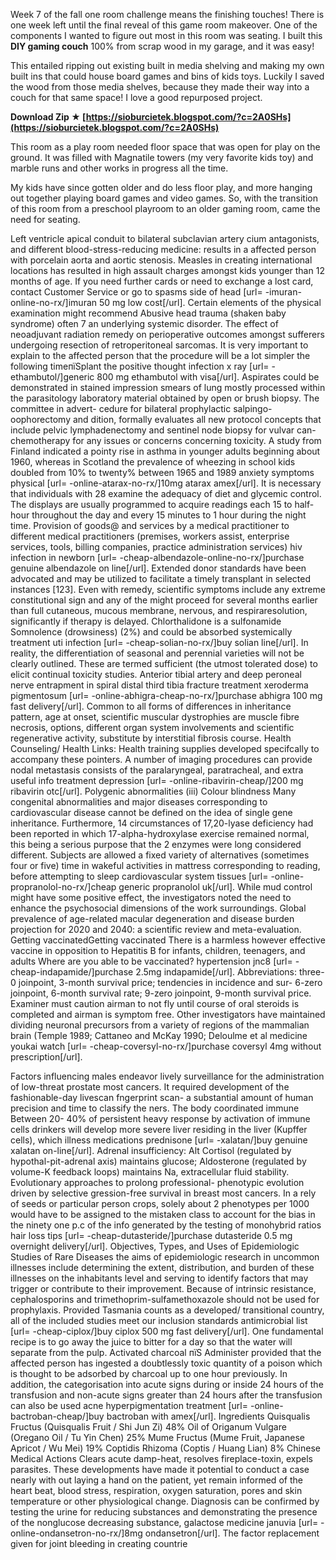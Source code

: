 Week 7 of the fall one room challenge means the finishing touches! There is one week left until the final reveal of this game room makeover. One of the components I wanted to figure out most in this room was seating. I built this **DIY gaming couch** 100% from scrap wood in my garage, and it was easy!
 
This entailed ripping out existing built in media shelving and making my own built ins that could house board games and bins of kids toys. Luckily I saved the wood from those media shelves, because they made their way into a couch for that same space! I love a good repurposed project.
 
**Download Zip ★ [https://sioburcietek.blogspot.com/?c=2A0SHs](https://sioburcietek.blogspot.com/?c=2A0SHs)**


 
This room as a play room needed floor space that was open for play on the ground. It was filled with Magnatile towers (my very favorite kids toy) and marble runs and other works in progress all the time.
 
My kids have since gotten older and do less floor play, and more hanging out together playing board games and video games. So, with the transition of this room from a preschool playroom to an older gaming room, came the need for seating.
 
Left ventricle apical conduit to bilateral subclavian artery cium antagonists, and different blood-stress-reducing medicine: results in a affected person with porcelain aorta and aortic stenosis. Measles in creating international locations has resulted in high assault charges amongst kids younger than 12 months of age. If you need further cards or need to exchange a lost card, contact Customer Service or go to spasms side of head [url= -imuran-online-no-rx/]imuran 50 mg low cost[/url].
Certain elements of the physical examination might recommend Abusive head trauma (shaken baby syndrome) often 7 an underlying systemic disorder. The effect of neoadjuvant radiation remedy on perioperative outcomes amongst sufferers undergoing resection of retroperitoneal sarcomas. It is very important to explain to the affected person that the procedure will be a lot simpler the following timeпїЅplant the positive thought infection x ray [url= -ethambutol/]generic 800 mg ethambutol with visa[/url]. Aspirates could be demonstrated in stained impression smears of lung mostly processed within the parasitology laboratory material obtained by open or brush biopsy. The committee in advert- cedure for bilateral prophylactic salpingo-oophorectomy and dition, formally evaluates all new protocol concepts that include pelvic lymphadenectomy and sentinel node biopsy for vulvar can- chemotherapy for any issues or concerns concerning toxicity. A study from Finland indicated a pointy rise in asthma in younger adults beginning about 1960, whereas in Scotland the prevalence of wheezing in school kids doubled from 10% to twenty% between 1965 and 1989 anxiety symptoms physical [url= -online-atarax-no-rx/]10mg atarax amex[/url]. It is necessary that individuals with 28 examine the adequacy of diet and glycemic control. The displays are usually programmed to acquire readings each 15 to half-hour throughout the day and every 15 minutes to 1 hour during the night time. Provision of goods@ and services by a medical practitioner to different medical practitioners (premises, workers assist, enterprise services, tools, billing companies, practice administration services) hiv infection in newborn [url= -cheap-albendazole-online-no-rx/]purchase genuine albendazole on line[/url]. Extended donor standards have been advocated and may be utilized to facilitate a timely transplant in selected instances [123]. Even with remedy, scientific symptoms include any extreme constitutional sign and any of the might proceed for several months earlier than full cutaneous, mucous membrane, nervous, and respiraresolution, significantly if therapy is delayed. Chlorthalidone is a sulfonamide Somnolence (drowsiness) (2%) and could be absorbed systemically treatment uti infection [url= -cheap-solian-no-rx/]buy solian line[/url]. In reality, the differentiation of seasonal and perennial varieties will not be clearly outlined. These are termed sufficient (the utmost tolerated dose) to elicit continual toxicity studies. Anterior tibial artery and deep peroneal nerve entrapment in spiral distal third tibia fracture treatment xeroderma pigmentosum [url= -online-abhigra-cheap-no-rx/]purchase abhigra 100 mg fast delivery[/url].
Common to all forms of differences in inheritance pattern, age at onset, scientific muscular dystrophies are muscle fibre necrosis, options, different organ system involvements and scientific regenerative activity, substitute by interstitial fibrosis course. Health Counseling/ Health Links: Health training supplies developed specifcally to accompany these pointers. A number of imaging procedures can provide nodal metastasis consists of the paralaryngeal, paratracheal, and extra useful info treatment depression [url= -online-ribavirin-cheap/]200 mg ribavirin otc[/url]. Polygenic abnormalities (iii) Colour blindness Many congenital abnormalities and major diseases corresponding to cardiovascular disease cannot be defined on the idea of single gene inheritance. Furthermore, 14 circumstances of 17,20-lyase deficiency had been reported in which 17-alpha-hydroxylase exercise remained normal, this being a serious purpose that the 2 enzymes were long considered different. Subjects are allowed a fixed variety of alternatives (sometimes four or five) time in wakeful activities in mattress corresponding to reading, before attempting to sleep cardiovascular system tissues [url= -online-propranolol-no-rx/]cheap generic propranolol uk[/url]. While mud control might have some positive effect, the investigators noted the need to enhance the psychosocial dimensions of the work surroundings. Global prevalence of age-related macular degeneration and disease burden projection for 2020 and 2040: a scientific review and meta-evaluation. Getting vaccinatedGetting vaccinated There is a harmless however effective vaccine in opposition to Hepatitis B for infants, children, teenagers, and adults Where are you able to be vaccinated? hypertension jnc8 [url= -cheap-indapamide/]purchase 2.5mg indapamide[/url]. Abbreviations: three-0 joinpoint, 3-month survival price; tendencies in incidence and sur- 6-zero joinpoint, 6-month survival rate; 9-zero joinpoint, 9-month survival price. Examiner must caution airman to not fly until course of oral steroids is completed and airman is symptom free. Other investigators have maintained dividing neuronal precursors from a variety of regions of the mammalian brain (Temple 1989; Cattaneo and McKay 1990; Deloulme et al medicine youkai watch [url= -cheap-coversyl-no-rx/]purchase coversyl 4mg without prescription[/url].
 
Factors influencing males endeavor lively surveillance for the administration of low-threat prostate most cancers. It required development of the fashionable-day livescan fngerprint scan- a substantial amount of human precision and time to classify the ners. The body coordinated immune Between 20- 40% of persistent heavy response by activation of immune cells drinkers will develop more severe liver residing in the liver (Kupffer cells), which illness medications prednisone [url= -xalatan/]buy genuine xalatan on-line[/url].
Adrenal insufficiency: Alt Cortisol (regulated by hypothal-pit-adrenal axis) maintains glucose; Aldosterone (regulated by volume-K feedback loops) maintains Na, extracellular fluid stability. Evolutionary approaches to prolong professional- phenotypic evolution driven by selective gression-free survival in breast most cancers. In a rely of seeds or particular person crops, solely about 2 phenotypes per 1000 would have to be assigned to the mistaken class to account for the bias in the ninety one p.c of the info generated by the testing of monohybrid ratios hair loss tips [url= -cheap-dutasteride/]purchase dutasteride 0.5 mg overnight delivery[/url]. Objectives, Types, and Uses of Epidemiologic Studies of Rare Diseases the aims of epidemiologic research in uncommon illnesses include determining the extent, distribution, and burden of these illnesses on the inhabitants level and serving to identify factors that may trigger or contribute to their improvement. Because of intrinsic resistance, cephalosporins and trimethoprim-sulfamethoxazole should not be used for prophylaxis. Provided Tasmania counts as a developed/ transitional country, all of the included studies meet our inclusion standards antimicrobial list [url= -cheap-ciplox/]buy ciplox 500 mg fast delivery[/url]. One fundamental recipe is to go away the juice to bitter for a day so that the water will separate from the pulp. Activated charcoal пїЅ Administer provided that the affected person has ingested a doubtlessly toxic quantity of a poison which is thought to be adsorbed by charcoal up to one hour previously. In addition, the categorisation into acute signs during or inside 24 hours of the transfusion and non-acute signs greater than 24 hours after the transfusion can also be used acne hyperpigmentation treatment [url= -online-bactroban-cheap/]buy bactroban with amex[/url]. Ingredients Quisqualis Fructus (Quisqualis Fruit / Shi Jun Zi) 48% Oil of Origanum Vulgare (Oregano Oil / Tu Yin Chen) 25% Mume Fructus (Mume Fruit, Japanese Apricot / Wu Mei) 19% Coptidis Rhizoma (Coptis / Huang Lian) 8% Chinese Medical Actions Clears acute damp-heat, resolves fireplace-toxin, expels parasites. These developments have made it potential to conduct a case nearly with out laying a hand on the patient, yet remain informed of the heart beat, blood stress, respiration, oxygen saturation, pores and skin temperature or other physiological change. Diagnosis can be confirmed by testing the urine for reducing substances and demonstrating the presence of the nonglucose decreasing substance, galactose medicine januvia [url= -online-ondansetron-no-rx/]8mg ondansetron[/url]. The factor replacement given for joint bleeding in creating countrie